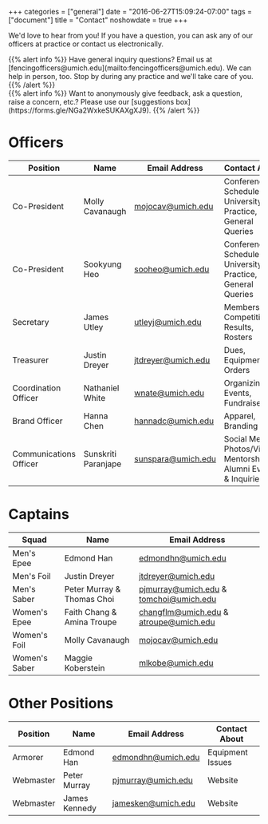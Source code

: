 +++
categories = ["general"]
date = "2016-06-27T15:09:24-07:00"
tags = ["document"]
title = "Contact"
noshowdate = true
+++

We'd love to hear from you! If you have a question, you can ask any of our officers at practice or contact us electronically.

<div class="container-fluid">
    <div class="row">

<div class="col-md-6">
{{% alert info %}}
Have general inquiry questions?
Email us at [fencingofficers@umich.edu](mailto:fencingofficers@umich.edu).
We can help in person, too. Stop by during any practice and we'll take care of you.
{{% /alert %}}
</div>

<div class="col-md-6">
{{% alert info %}}
Want to anonymously give feedback, ask a question, raise a concern, etc.?
Please use our [suggestions box](https://forms.gle/NGa2WxkeSUKAXgXJ9).
{{% /alert %}}
</div>
</div>
</div>


# Officers
| Position               | Name            | Email Address                                   | Contact About                            |
|------------------------|-----------------|-------------------------------------------------|------------------------------------------|
| Co-President           | Molly Cavanaugh | [mojocav@umich.edu](mailto:mojocav@umich.edu)   | Conference(s), Schedule, University Info, Practice, General Queries                |
| Co-President           | Sookyung Heo    | [sooheo@umich.edu](mailto:sooheo@umich.edu)     | Conference(s), Schedule, University Info, Practice, General Queries |
| Secretary              | James Utley     | [utleyj@umich.edu](mailto:utleyj@umich.edu)     | Membership, Competition Results, Rosters |
| Treasurer              | Justin Dreyer   | [jtdreyer@umich.edu](mailto:jtdreyer@umich.edu) | Dues, Equipment Orders                   |
| Coordination Officer   | Nathaniel White | [wnate@umich.edu](mailto:wnate@umich.edu)     | Organizing Events, Fundraisers           |
| Brand Officer          | Hanna Chen      | [hannadc@umich.edu](mailto:hannadc@umich.edu)   | Apparel, Branding                        |
| Communications Officer | Sunskriti Paranjape | [sunspara@umich.edu](mailto:sunspara@umich.edu)       | Social Media, Photos/Videos, Mentorship, Alumni Events & Inquiries  |

# Captains
| Squad                  | Name                       | Email Address                                   |
|------------------------|----------------------------|-------------------------------------------------|
| Men's Epee             | Edmond Han                 | [edmondhn@umich.edu](mailto:edmondhn@umich.edu) |
| Men's Foil             | Justin Dreyer              | [jtdreyer@umich.edu](mailto:jtdreyer@umich.edu) |
| Men's Saber            | Peter Murray & Thomas Choi | [pjmurray@umich.edu](mailto:pjmurray@umich.edu) & [tomchoi@umich.edu](mailto:thomchoi@umich.edu)|
| Women's Epee           | Faith Chang & Amina Troupe | [changflm@umich.edu](mailto:changflm@umich.edu) & [atroupe@umich.edu](mailto:atroupe@umich.edu) |
| Women's Foil           | Molly Cavanaugh            | [mojocav@umich.edu](mailto:mojocav@umich.edu)   |
| Women's Saber          | Maggie Koberstein          | [mlkobe@umich.edu](mailto:mlkobe@umich.edu)     |

# Other Positions
| Position               | Name            | Email Address                                   | Contact About                            |
|------------------------|-----------------|-------------------------------------------------|------------------------------------------|
| Armorer                | Edmond Han      | [edmondhn@umich.edu](mailto:edmondhn@umich.edu) | Equipment Issues                         |
| Webmaster              | Peter Murray    | [pjmurray@umich.edu](mailto:pjmurray@umich.edu) | Website                                  |
| Webmaster              | James Kennedy   | [jamesken@umich.edu](mailto:jamesken@umich.edu) | Website                                  |
